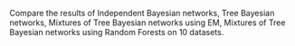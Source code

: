 Compare the results of Independent Bayesian networks, Tree Bayesian networks, Mixtures of Tree Bayesian networks using EM, Mixtures of Tree Bayesian networks using Random Forests on 10 datasets.
